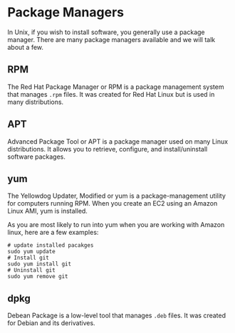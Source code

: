 # Package Managers
In Unix, if you wish to install software, you generally use a package manager. There are many package managers available and we will talk about a few.

## RPM
The Red Hat Package Manager or RPM is a package management system that manages `.rpm` files. It was created for Red Hat Linux but is used in many distributions.
## APT
Advanced Package Tool or APT is a package manager used on many Linux distributions. It allows you to retrieve, configure, and install/uninstall software packages.
## yum
The Yellowdog Updater, Modified or yum is a package-management utility for computers running RPM. When you create an EC2 using an Amazon Linux AMI, yum is installed.

As you are most likely to run into yum when you are working with Amazon linux, here are a few examples:
```
# update installed pacakges
sudo yum update
# Install git
sudo yum install git
# Uninstall git
sudo yum remove git
```
## dpkg
Debean Package is a low-level tool that manages `.deb` files. It was created for Debian and its derivatives.